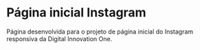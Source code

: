 # Página inicial Instagram

Página desenvolvida para o projeto de página inicial do Instagram responsiva da Digital Innovation One.

